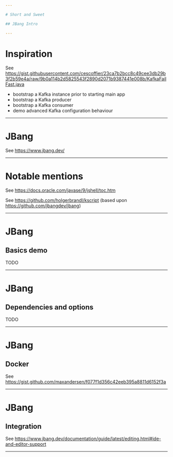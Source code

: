 ```yaml
---

# Short and Sweet

## JBang Intro

---
```


# Inspiration

See https://gist.githubusercontent.com/cescoffier/23ca7b2bcc8c49cee3db29b3f2b59e4a/raw/9b0a114b2d5825543f2890d2071b9387441e008b/KafkaFailFast.java

* bootstrap a Kafka instance prior to starting main app
* bootstrap a Kafka producer
* bootstrap a Kafka consumer
* demo advanced Kafka configuration behaviour

---

# JBang

See https://www.jbang.dev/

---

# Notable mentions

See https://docs.oracle.com/javase/9/jshell/toc.htm

See https://github.com/holgerbrandl/kscript (based upon https://github.com/jbangdev/jbang)

---

# JBang

## Basics demo

TODO

---

# JBang

## Dependencies and options

TODO

---

# JBang 

## Docker

See https://gist.github.com/maxandersen/f077f1d356c42eeb395a8811d6152f3a

---

# JBang 

## Integration

See https://www.jbang.dev/documentation/guide/latest/editing.html#ide-and-editor-support

---